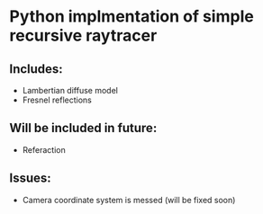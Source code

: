 # Python implmentation of simple recursive raytracer

## Includes:
- Lambertian diffuse model
- Fresnel reflections

## Will be included in future:
- Referaction

## Issues:
- Camera coordinate system is messed (will be fixed soon)
